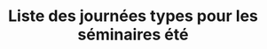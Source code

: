 ---
layout: layout_generic
language: fr
season: summer
type: B2B
menu: seminaire
topnav_color_text: 
title: Liste des journées types pour les séminaires été
permalink: "/fr/seminaires-ete/journees-types-seminaires"
meta-title: Liste des journées types pour les séminaires hiver
meta-description: Connaissez-vous Ze Hero, la référence de l'Outdoor ? Découvrez l'équipe
  Ze Hero, notre histoire et les valeurs qui nous animent
baseline: Découvrez ZE HERO
redirection_from:
page_sections:
- template: 2colTitreTxt
  title: Liste des journées types pour les séminaires hiver
  content: |-
    ZE HERO Séminaires vous propose des journées préparées, parfait pour les clients proches et vos équipes.
- template: listServices
  service: journees
- template: cta
  intro: Demande de devis
  headline: Faîtes votre demande de devis en ligne pour vos séminaires hiver ou été
  button:
    text_button: Je veux un devis
    href_button: /fr/seminaire-devis/
---